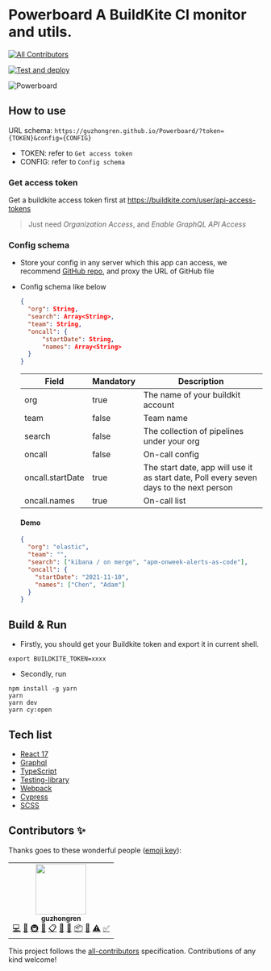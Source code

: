 # **Powerboard** A BuildKite CI monitor and utils.

<!-- ALL-CONTRIBUTORS-BADGE:START - Do not remove or modify this section -->

[![All Contributors](https://img.shields.io/badge/all_contributors-1-orange.svg?style=flat-square)](#contributors-)

<!-- ALL-CONTRIBUTORS-BADGE:END -->

[![Test and deploy](https://github.com/guzhongren/Powerboard/actions/workflows/main.yml/badge.svg)](https://github.com/guzhongren/Powerboard/actions/workflows/main.yml)

![Powerboard](./src/assets/Buildkite-dashboard.gif)

## How to use

URL schema: `https://guzhongren.github.io/Powerboard/?token={TOKEN}&config={CONFIG}`

- TOKEN: refer to `Get access token`
- CONFIG: refer to `Config schema`

### Get access token

Get a buildkite access token first at https://buildkite.com/user/api-access-tokens

> Just need _Organization Access_, and _Enable GraphQL API Access_

### Config schema

- Store your config in any server which this app can access, we recommend [GitHub repo](https://github.com/), and proxy the URL of GitHub file
- Config schema like below

  ```json
  {
    "org": String,
    "search": Array<String>,
    "team": String,
    "oncall": {
        "startDate": String,
        "names": Array<String>
    }
  }
  ```

  | Field            | Mandatory | Description                                                                             |
  | ---------------- | --------- | --------------------------------------------------------------------------------------- |
  | org              | true      | The name of your buildkit account                                                       |
  | team             | false     | Team name                                                                               |
  | search           | false     | The collection of pipelines under your org                                              |
  | oncall           | false     | On-call config                                                                          |
  | oncall.startDate | true      | The start date, app will use it as start date, Poll every seven days to the next person |
  | oncall.names     | true      | On-call list                                                                            |

  #### Demo

  ```json
  {
    "org": "elastic",
    "team": "",
    "search": ["kibana / on merge", "apm-onweek-alerts-as-code"],
    "oncall": {
      "startDate": "2021-11-10",
      "names": ["Chen", "Adam"]
    }
  }
  ```

## Build & Run

- Firstly, you should get your Buildkite token and export it in current shell.

```shell
export BUILDKITE_TOKEN=xxxx
```

- Secondly, run

```shell
npm install -g yarn
yarn
yarn dev
yarn cy:open
```

## Tech list

- [React 17](https://reactjs.org/)
- [Graphql](https://graphql.org/)
- [TypeScript](https://www.typescriptlang.org/)
- [Testing-library](https://testing-library.com/docs/react-testing-library/intro/)
- [Webpack](https://webpack.js.org/)
- [Cypress](https://www.cypress.io/)
- [SCSS](https://sass-lang.com/)

## Contributors ✨

Thanks goes to these wonderful people ([emoji key](https://allcontributors.org/docs/en/emoji-key)):

<!-- ALL-CONTRIBUTORS-LIST:START - Do not remove or modify this section -->
<!-- prettier-ignore-start -->
<!-- markdownlint-disable -->
<table>
  <tr>
    <td align="center"><a href="https://guzhongren.github.io/"><img src="https://avatars.githubusercontent.com/u/8743692?v=4?s=100" width="100px;" alt=""/><br /><sub><b>guzhongren</b></sub></a><br /><a href="https://github.com/guzhongren/Powerboard/commits?author=guzhongren" title="Code">💻</a> <a href="https://github.com/guzhongren/Powerboard/commits?author=guzhongren" title="Documentation">📖</a> <a href="#infra-guzhongren" title="Infrastructure (Hosting, Build-Tools, etc)">🚇</a> <a href="#design-guzhongren" title="Design">🎨</a> <a href="#eventOrganizing-guzhongren" title="Event Organizing">📋</a> <a href="#ideas-guzhongren" title="Ideas, Planning, & Feedback">🤔</a> <a href="#maintenance-guzhongren" title="Maintenance">🚧</a> <a href="#platform-guzhongren" title="Packaging/porting to new platform">📦</a> <a href="https://github.com/guzhongren/Powerboard/pulls?q=is%3Apr+reviewed-by%3Aguzhongren" title="Reviewed Pull Requests">👀</a> <a href="https://github.com/guzhongren/Powerboard/commits?author=guzhongren" title="Tests">⚠️</a> <a href="#tutorial-guzhongren" title="Tutorials">✅</a></td>
  </tr>
</table>

<!-- markdownlint-restore -->
<!-- prettier-ignore-end -->

<!-- ALL-CONTRIBUTORS-LIST:END -->

This project follows the [all-contributors](https://github.com/all-contributors/all-contributors) specification. Contributions of any kind welcome!
